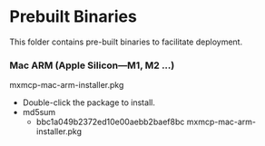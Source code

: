 # Prebuilt Binaries

This folder contains pre-built binaries to facilitate deployment.

### Mac ARM (Apple Silicon—M1, M2 ...) 

mxmcp-mac-arm-installer.pkg

* Double-click the package to install.
* md5sum
  * bbc1a049b2372ed10e00aebb2baef8bc  mxmcp-mac-arm-installer.pkg
